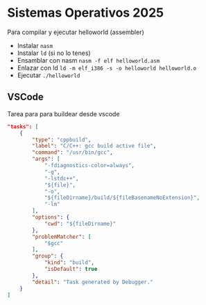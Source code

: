 # Sistemas Operativos 2025

Para compilar y ejecutar helloworld (assembler)

- Instalar `nasm`
- Instalar `ld` (si no lo tenes)
- Ensamblar con nasm `nasm -f elf helloworld.asm`
- Enlazar con ld `ld -m elf_i386 -s -o helloworld helloworld.o`
- Ejecutar `./helloworld`

## VSCode

Tarea para para buildear desde vscode
```json
"tasks": [
    {
        "type": "cppbuild",
        "label": "C/C++: gcc build active file",
        "command": "/usr/bin/gcc",
        "args": [
            "-fdiagnostics-color=always",
            "-g",
            "-lstdc++",
            "${file}",
            "-o",
            "${fileDirname}/build/${fileBasenameNoExtension}",
            "-lm"
        ],
        "options": {
            "cwd": "${fileDirname}"
        },
        "problemMatcher": [
            "$gcc"
        ],
        "group": {
            "kind": "build",
            "isDefault": true
        },
        "detail": "Task generated by Debugger."
    }
]
```